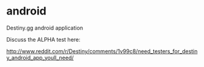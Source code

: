 android
=======

Destiny.gg android application

Discuss the ALPHA test here:

http://www.reddit.com/r/Destiny/comments/1v99c8/need_testers_for_destiny_android_app_youll_need/
